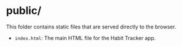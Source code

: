 # public/

This folder contains static files that are served directly to the browser.

- `index.html`: The main HTML file for the Habit Tracker app.
